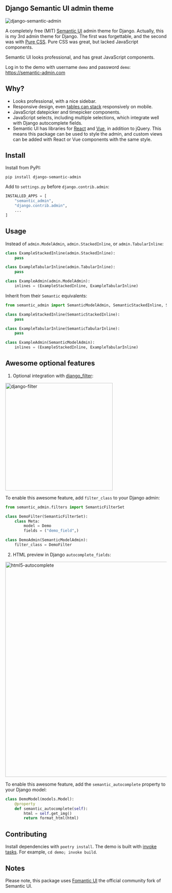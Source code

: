 Django Semantic UI admin theme
------------------------------
<img src="https://raw.githubusercontent.com/globophobe/django-semantic-admin/master/docs/screenshots/change-list.png" alt="django-semantic-admin"/>

A completely free (MIT) [Semantic UI](https://semantic-ui.com/) admin theme for Django. Actually, this is my 3rd admin theme for Django. The first was forgettable, and the second was with [Pure CSS](https://purecss.io/). Pure CSS was great, but lacked JavaScript components.

Semantic UI looks professional, and has great JavaScript components.

Log in to the demo with username `demo` and password `demo`: https://semantic-admin.com

Why?
----
* Looks professional, with a nice sidebar.
* Responsive design, even [tables can stack](https://semantic-ui.com/collections/table.html#stacking) responsively on mobile.
* JavaScript datepicker and timepicker components.
* JavaScript selects, including multiple selections, which integrate well with Django autocomplete fields.
* Semantic UI has libraries for [React](https://react.semantic-ui.com/) and [Vue](https://semantic-ui-vue.github.io/#/), in addition to jQuery. This means this package can be used to style the admin, and custom views can be added with React or Vue components with the same style.


Install
-------

Install from PyPI:

```
pip install django-semantic-admin
```

Add to `settings.py` before `django.contrib.admin`:

```python
INSTALLED_APPS = [
    "semantic_admin",
    "django.contrib.admin",
    ...
]
```

Usage
-----

Instead of `admin.ModelAdmin`, `admin.StackedInline`, or `admin.TabularInline`:

```python
class ExampleStackedInline(admin.StackedInline):
    pass

class ExampleTabularInline(admin.TabularInline):
    pass

class ExampleAdmin(admin.ModelAdmin):
    inlines = (ExampleStackedInline, ExampleTabularInline)
```

Inherit from their `Semantic` equivalents:

```python
from semantic_admin import SemanticModelAdmin, SemanticStackedInline, SemanticTabularInline

class ExampleStackedInline(SemanticStackedInline):
    pass

class ExampleTabularInline(SemanticTabularInline):
    pass

class ExampleAdmin(SemanticModelAdmin):
    inlines = (ExampleStackedInline, ExampleTabularInline)
```

Awesome optional features
-------------------------

1. Optional integration with [django_filter](https://github.com/carltongibson/django-filter):

<img src="https://raw.githubusercontent.com/globophobe/django-semantic-admin/master/docs/screenshots/django-filter.png" width="335" alt="django-filter" />

To enable this awesome feature, add `filter_class` to your Django admin:

```python
from semantic_admin.filters import SemanticFilterSet

class DemoFilter(SemanticFilterSet):
    class Meta:
        model = Demo
        fields = ("demo_field",)

class DemoAdmin(SemanticModelAdmin):
    filter_class = DemoFilter
```

2. HTML preview in Django `autocomplete_fields`:

<img src="https://raw.githubusercontent.com/globophobe/django-semantic-admin/master/docs/screenshots/html5-autocomplete.png" width="670" alt="html5-autocomplete" />

To enable this awesome feature, add the `semantic_autocomplete` property to your Django model:

```python
class DemoModel(models.Model):
    @property
    def semantic_autocomplete(self):
        html = self.get_img()
        return format_html(html)
```

Contributing
------------

Install dependencies with `poetry install`. The demo is built with [invoke tasks](https://github.com/globophobe/django-semantic-admin/blob/master/demo/tasks.py). For example, `cd demo; invoke build`.


Notes
-----
Please note, this package uses [Fomantic UI](https://fomantic-ui.com/) the official community fork of Semantic UI.
